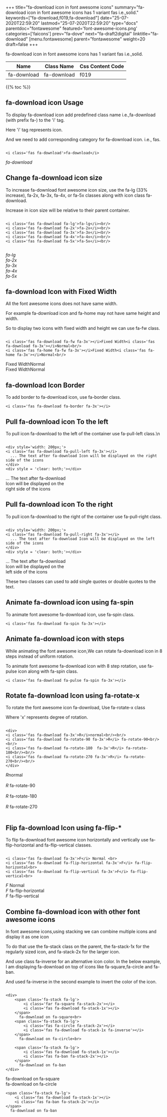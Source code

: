 +++
title="fa-download icon in font awesome icons"
summary="fa-download icon in font awesome icons has 1 variant fas i.e.,solid."
keywords=["fa-download,f019,fa-download"]
date="25-07-2020T22:59:20"
lastmod="25-07-2020T22:59:20"
type="docs"
parentdoc="fontawesome"
featured='font-awesome-icons.png'
categories=['faicons']
prev="fa-dove"
next="fa-draft2digital"
linktitle="fa-download"
[menu.fontawesome]
parent="fontawesome"
weight=20
draft=false
+++


fa-download icon in font awesome icons has 1 variant fas i.e.,solid.

<div class='table-responsive'><table class='table'><thead><tr><th>Name</th><th>Class Name</th><th>Css Content Code</th></tr></thead><tbody><tr><td>fa-download</td><td>fa-download</td><td>f019</td></tr></tbody></table></div>


{{% toc %}}


## fa-download icon Usage

To display fa-download icon add predefined class name i.e.,fa-download (with prefix fa-) to the 'i' tag.

Here 'i' tag represents icon.

And we need to add corresponding category for fa-download icon. i.e., fas.


```

<i class='fas fa-download'>fa-download</i>
```

<i class='fas fa-download'>fa-download</i>




## Change fa-download icon size
To increase fa-download font awesome icon size, use the fa-lg (33% increase), fa-2x, fa-3x, fa-4x, or fa-5x classes along with icon class fa-download.

Increase in icon size will be relative to their parent container. 

```

<i class='fas fa-download fa-lg'>fa-lg</i><br/>
<i class='fas fa-download fa-2x'>fa-2x</i><br/>
<i class='fas fa-download fa-3x'>fa-3x</i><br/>
<i class='fas fa-download fa-4x'>fa-4x</i><br/>
<i class='fas fa-download fa-5x'>fa-5x</i><br/>
            
```

<i class='fas fa-download fa-lg'>fa-lg</i><br/>
<i class='fas fa-download fa-2x'>fa-2x</i><br/>
<i class='fas fa-download fa-3x'>fa-3x</i><br/>
<i class='fas fa-download fa-4x'>fa-4x</i><br/>
<i class='fas fa-download fa-5x'>fa-5x</i><br/>
            



## fa-download Icon with Fixed Width 

All the font awesome icons does not have same width.

For example fa-download icon and fa-home may not have same height and width.

So to display two icons with fixed width and height we can use fa-fw class.


```

<i class='fas fa-download fa-fw fa-3x'></i>Fixed Width<i class='fas fa-download fa-3x'></i>Normal<br/>
<i class='fas fa-home fa-fw fa-3x'></i>Fixed Width<i class='fas fa-home fa-3x'></i>Normal<br/>
```

<i class='fas fa-download fa-fw fa-3x'></i>Fixed Width<i class='fas fa-download fa-3x'></i>Normal<br/>
<i class='fas fa-home fa-fw fa-3x'></i>Fixed Width<i class='fas fa-home fa-3x'></i>Normal<br/>



## fa-download Icon Border 

To add border to fa-download icon, use fa-border class.


```
<i class='fas fa-download fa-border fa-3x'></i>

```
<i class='fas fa-download fa-border fa-3x'></i>





## Pull fa-download icon To the left

To pull icon fa-download to the left of the container use fa-pull-left class.\n

```

<div style='width: 200px;'>
<i class='fas fa-download fa-pull-left fa-3x'></i>
  ... The text after fa-download Icon will be displayed on the right side of the icons
</div>
<div style = 'clear: both;'></div>
```

<div style='width: 200px;'>
<i class='fas fa-download fa-pull-left fa-3x'></i>
  ... The text after fa-download Icon will be displayed on the right side of the icons
</div>
<div style = 'clear: both;'></div>




## Pull fa-download icon To the right
To pull icon fa-download to the right of the container use fa-pull-right class.

```

<div style='width: 200px;'>
<i class='fas fa-download fa-pull-right fa-3x'></i>
  ... The text after fa-download Icon will be displayed on the left side of the icons
</div>
<div style = 'clear: both;'></div>
```

<div style='width: 200px;'>
<i class='fas fa-download fa-pull-right fa-3x'></i>
  ... The text after fa-download Icon will be displayed on the left side of the icons
</div>
<div style = 'clear: both;'></div>

These two classes can used to add single quotes or double quotes to the text.


## Animate fa-download icon using fa-spin
To animate font awesome fa-download icon, use fa-spin class.

```
<i class='fas fa-download fa-spin fa-3x'></i>
```
<i class='fas fa-download fa-spin fa-3x'></i>




## Animate fa-download icon with steps
While animating the font awesome icon,We can rotate fa-download icon in 8 steps instead of uniform rotation.

To animate font awesome fa-download icon with 8 step rotation, use fa-pulse icon along with fa-spin class.


```
<i class='fas fa-download fa-pulse fa-spin fa-3x'></i>

```
<i class='fas fa-download fa-pulse fa-spin fa-3x'></i>





## Rotate fa-download Icon using fa-rotate-x
To rotate the font awesome icon fa-download, Use fa-rotate-x class

Where 'x' represents degree of rotation.


```

<div>
<i class='fas fa-download fa-3x'>R</i>normal<br/><br/>
<i class='fas fa-download fa-rotate-90 fa-3x'>R</i> fa-rotate-90<br/><br/> 
<i class='fas fa-download fa-rotate-180  fa-3x'>R</i> fa-rotate-180<br/><br/> 
<i class='fas fa-download fa-rotate-270 fa-3x'>R</i> fa-rotate-270<br/><br/>
</div>
```

<div>
<i class='fas fa-download fa-3x'>R</i>normal<br/><br/>
<i class='fas fa-download fa-rotate-90 fa-3x'>R</i> fa-rotate-90<br/><br/> 
<i class='fas fa-download fa-rotate-180  fa-3x'>R</i> fa-rotate-180<br/><br/> 
<i class='fas fa-download fa-rotate-270 fa-3x'>R</i> fa-rotate-270<br/><br/>
</div>




## Flip fa-download Icon using fa-flip-*
To flip fa-download font awesome icon horizontally and vertically use fa-flip-horizontal and fa-flip-vertical classes. 

```

<i class='fas fa-download fa-3x'>F</i> Normal <br>
<i class='fas fa-download fa-flip-horizontal fa-3x'>F</i> fa-flip-horizontal<br>
<i class='fas fa-download fa-flip-vertical fa-3x'>F</i> fa-flip-vertical<br>
```

<i class='fas fa-download fa-3x'>F</i> Normal <br>
<i class='fas fa-download fa-flip-horizontal fa-3x'>F</i> fa-flip-horizontal<br>
<i class='fas fa-download fa-flip-vertical fa-3x'>F</i> fa-flip-vertical<br>




## Combine fa-download icon with other font awesome icons
In font awesome icons,using stacking we can combine multiple icons and display it as one icon 

To do that use the fa-stack class on the parent, the fa-stack-1x for the regularly sized icon, and fa-stack-2x for the larger icon.

And use class fa-inverse for an alternative icon color. 
In the below example, I am displaying fa-download on top of icons like fa-square,fa-circle and fa-ban.

And used fa-inverse in the second example to invert the color of the icon.

```

<div>
    <span class='fa-stack fa-lg'>
        <i class='far fa-square fa-stack-2x'></i>
        <i class='fas fa-download fa-stack-1x'></i>
    </span>
      fa-download on fa-square<br>
    <span class='fa-stack fa-lg'>
        <i class='fas fa-circle fa-stack-2x'></i>
        <i class='fas fa-download fa-stack-1x fa-inverse'></i>
    </span>
      fa-download on fa-circle<br>

    <span class='fa-stack fa-lg'>
        <i class='fas fa-download fa-stack-1x'></i>
        <i class='fas fa-ban fa-stack-2x'></i>
    </span>
      fa-download on fa-ban
</div>
```

<div>
    <span class='fa-stack fa-lg'>
        <i class='far fa-square fa-stack-2x'></i>
        <i class='fas fa-download fa-stack-1x'></i>
    </span>
      fa-download on fa-square<br>
    <span class='fa-stack fa-lg'>
        <i class='fas fa-circle fa-stack-2x'></i>
        <i class='fas fa-download fa-stack-1x fa-inverse'></i>
    </span>
      fa-download on fa-circle<br>

    <span class='fa-stack fa-lg'>
        <i class='fas fa-download fa-stack-1x'></i>
        <i class='fas fa-ban fa-stack-2x'></i>
    </span>
      fa-download on fa-ban
</div>






